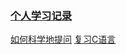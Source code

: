 ### [个人学习记录](https://docs.qq.com/sheet/DSW1YcE1aaHhGaUVZ?tab=BB08J2)

[如何科学地提问](./预学习/如何科学地提问/阅读后感.md)
[复习C语言](./预学习/复习C语言/ex0-18/README.md)